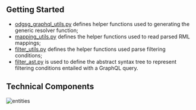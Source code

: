 ## Getting Started

*  [odgsg_graphql_utils.py](https://anonymous.4open.science/r/OBG-gen/generic_resolver/odgsg_graphql_utils.py) defines helper functions used to generating the generic resolver function;    
*  [mapping_utils.py](https://anonymous.4open.science/r/OBG-gen/generic_resolver/mapping_utils.py) defines the helper functions used to read parsed RML mappings;
*  [filter_utils.py](https://anonymous.4open.science/r/OBG-gen/generic_resolver/filter_utils.py) defines the helper functions used parse filtering conditions;
*  [filter_ast.py](https://anonymous.4open.science/r/OBG-gen/generic_resolver/filter_ast.py) is used to define the abstract syntax tree to represent filtering conditions entailed with a GraphQL query.

## Technical Components
![entities](https://anonymous.4open.science/r/OBG-gen/figures/generic-resolver.png "Generic resolver function")
  

